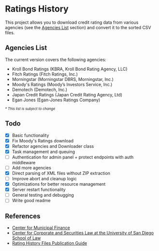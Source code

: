 # Ratings History
This project allows you to download credit rating data from various agencies (see the [Agencies List](#agencies-list) section) and convert it to the sorted CSV files.

## Agencies List
The current version covers the following agencies:
- Kroll Bond Ratings (KBRA, Kroll Bond Rating Agency, LLC)
- Fitch Ratings (Fitch Ratings, Inc.)
- Morningstar (Morningstar DBRS, Morningstar, Inc.)
- Moody's Ratings (Moody’s Investors Service, Inc.)
- Demotech (Demotech, Inc.)
- Japan Credit Ratings (Japan Credit Rating Agency, Ltd)
- Egan Jones (Egan-Jones Ratings Company)

<sub>_* This list is subject to change_</sub>

## Todo
- [x] Basic functionality
- [x] Fix Moody's Ratings download
- [x] Refactor agencies and Downloader class
- [x] Task management and queuing
- [ ] Authentication for admin panel + protect endpoints with auth middleware
- [ ] Add more agencies
- [x] Direct parsing of XML files without ZIP extraction
- [ ] Improve abort and cleanup logic
- [x] Optimizations for better resource management
- [x] Server restart functionality
- [ ] General testing and debugging
- [ ] Write good readme

## References
- [Center for Municipal Finance](http://www.municipalfinance.org/)
- [Center for Corporate and Securities Law at the University of San Diego School of Law](https://www.sandiego.edu/law/centers/ccsl)
- [Rating History Files Publication Guide](https://www.sec.gov/structureddata/rocr-publication-guide#_Toc451345608)
